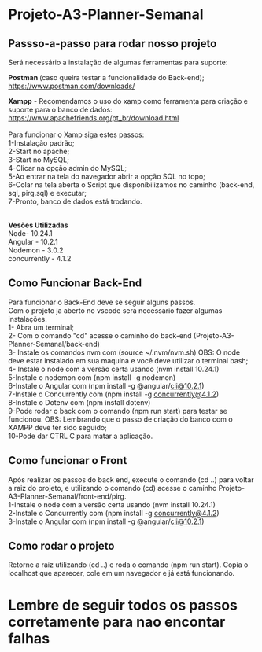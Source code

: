 # Projeto-A3-Planner-Semanal

## Passso-a-passo para rodar nosso projeto

Será necessário a instalação de algumas ferramentas para suporte:

 <b> Postman </b> (caso queira testar a funcionalidade do Back-end);<br>
https://www.postman.com/downloads/

<b>Xampp</b> - Recomendamos o uso do xamp como ferramenta para criação e suporte para o banco de dados:<br>
https://www.apachefriends.org/pt_br/download.html<br><br>
Para funcionar o Xamp siga estes passos:<br>
1-Instalação padrão;<br>
2-Start no apache;<br>
3-Start no MySQL;<br>
4-Clicar na opção admin do MySQL;<br>
5-Ao entrar na tela do navegador abrir a opção SQL no topo;<br>
6-Colar na tela aberta o Script que disponibilizamos no caminho (back-end, sql, pirg.sql) e executar;<br>
7-Pronto, banco de dados está trodando.<br><br>

<b>Vesões Utilizadas</b><br>
Node- 10.24.1<br>
Angular - 10.2.1<br>
Nodemon - 3.0.2<br>
concurrently - 4.1.2 <br>

## Como Funcionar Back-End

Para funcionar o Back-End deve se seguir alguns passos.<br>
Com o projeto ja aberto no vscode será necessário fazer algumas instalações.<br>
1- Abra um terminal;<br>
2- Com o comando "cd" acesse o caminho do back-end (Projeto-A3-Planner-Semanal/back-end)<br>
3- Instale os comandos nvm com (source ~/.nvm/nvm.sh) OBS: O node deve estar instalado em sua maquina e você deve utilizar o terminal bash;<br>
4- Instale o node com a versão certa usando (nvm install 10.24.1)<br>
5-Instale o nodemon com (npm install -g nodemon)<br>
6-Instale o Angular com (npm install -g @angular/cli@10.2.1)<br>
7-Instale o Concurrently com (npm install -g concurrently@4.1.2)<br>
8-Instale o Dotenv com (npm install dotenv)<br>
9-Pode rodar o back com o comando (npm run start) para testar se funcionou. OBS: Lembrando que o passo de criação do banco com o XAMPP deve ter sido seguido;<br>
10-Pode dar CTRL C para matar a aplicação.<br>

## Como funcionar o Front

Após realizar os passos do back end, execute o comando (cd ..) para voltar a raiz do projeto, e utilizando o comando (cd) acesse o caminho Projeto-A3-Planner-Semanal/front-end/pirg. <br>
1-Instale o node com a versão certa usando (nvm install 10.24.1)<br>
2-Instale o Concurrently com (npm install -g concurrently@4.1.2)<br>
3-Instale o Angular com (npm install -g @angular/cli@10.2.1)<br>

## Como rodar o projeto

Retorne a raiz utilizando (cd ..) e roda o comando (npm run start). Copia o localhost que aparecer, cole em um navegador e já está funcionando.

# Lembre de seguir todos os passos corretamente para nao encontar falhas
